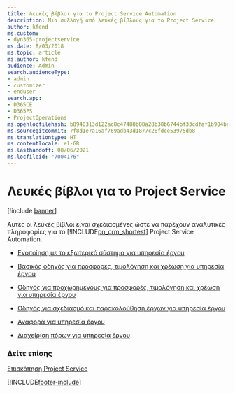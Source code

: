 ```yaml
---
title: Λευκές βίβλοι για το Project Service Automation
description: Μια συλλογή από λευκές βίβλους για το Project Service
author: kfend
ms.custom:
- dyn365-projectservice
ms.date: 8/03/2018
ms.topic: article
ms.author: kfend
audience: Admin
search.audienceType:
- admin
- customizer
- enduser
search.app:
- D365CE
- D365PS
- ProjectOperations
ms.openlocfilehash: b8940313d122ac8c47488b08a28b38b6744bf33cdfaf1b904ba184bd9956c369
ms.sourcegitcommit: 7f8d1e7a16af769adb43d1877c28fdce53975db8
ms.translationtype: HT
ms.contentlocale: el-GR
ms.lasthandoff: 08/06/2021
ms.locfileid: "7004176"
---
```

# <a name="white-papers-for-project-service"></a>Λευκές βίβλοι για το Project Service

[!include [banner](../includes/psa-now-project-operations.md)]

Αυτές οι λευκές βίβλοι είναι σχεδιασμένες ώστε να παρέχουν αναλυτικές πληροφορίες για το [!INCLUDE[pn_crm_shortest](../includes/pn-crm-shortest.md)] Project Service Automation.

-   [Ενοποίηση με το εξωτερικό σύστημα για υπηρεσία έργου](https://go.microsoft.com/fwlink/?LinkId=825445)

-   [Βασικός οδηγός για προσφορές, τιμολόγηση και χρέωση για υπηρεσία έργου](https://go.microsoft.com/fwlink/?LinkId=825241)

-   [Οδηγός για προχωρημένους για προσφορές, τιμολόγηση και χρέωση για υπηρεσία έργου](https://go.microsoft.com/fwlink/?LinkId=825242)

-   [Οδηγός για σχεδιασμό και παρακολούθηση έργων για υπηρεσία έργου](https://go.microsoft.com/fwlink/?LinkId=825243)

-   [Αναφορά για υπηρεσία έργου](https://go.microsoft.com/fwlink/?LinkId=825446)

-   [Διαχείριση πόρων για υπηρεσία έργου](https://go.microsoft.com/fwlink/?LinkId=825244)

### <a name="see-also"></a>Δείτε επίσης
 [Επισκόπηση Project Service](../psa/overview.md)


[!INCLUDE[footer-include](../includes/footer-banner.md)]